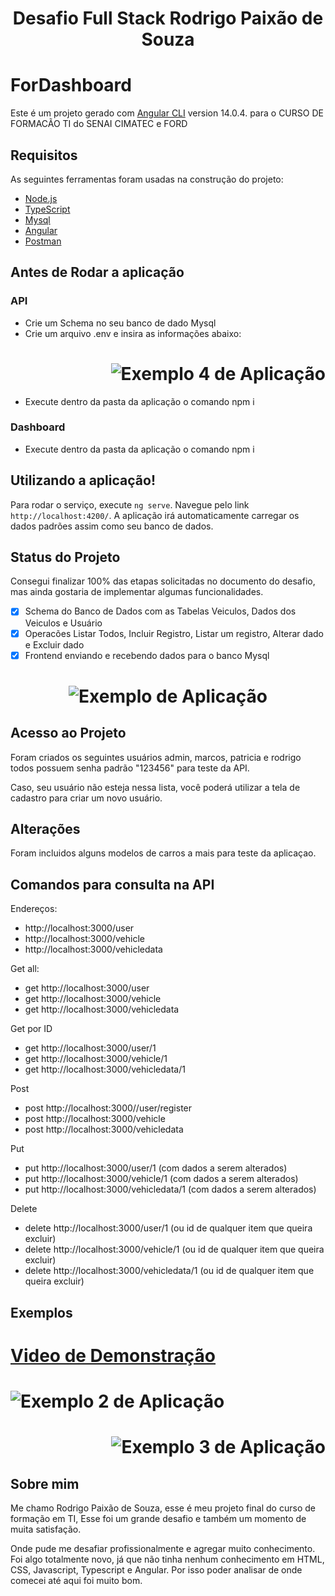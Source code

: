 <h1 align='center' >Desafio Full Stack Rodrigo Paixão de Souza</h1>




# ForDashboard

Este é um projeto gerado com [Angular CLI](https://github.com/angular/angular-cli) version 14.0.4. para o CURSO DE FORMACÃO TI do SENAI CIMATEC e FORD

## Requisitos
As seguintes ferramentas foram usadas na construção do projeto:

- [Node.js](https://nodejs.org/en/)
- [TypeScript](https://www.typescriptlang.org/)
- [Mysql](https://www.mysql.com/)
- [Angular](https://angular.io/)
- [Postman](https://www.postman.com/)

## Antes de Rodar a aplicação

### API

- Crie um Schema no seu banco de dado Mysql
- Crie um arquivo .env e insira as informações abaixo:

<h1 align="right">
  <img alt="Exemplo 4 de Aplicação" title="#exemplo4" src="./Dashboard/src/assets/img/exemplo4.png" />
</h1>


- Execute dentro da pasta da aplicação o comando npm i

### Dashboard

- Execute dentro da pasta da aplicação o comando npm i

## Utilizando a aplicação!

Para rodar o serviço, execute `ng serve`. Navegue pelo link `http://localhost:4200/`. A aplicação irá automaticamente carregar os dados padrões assim como seu banco de dados.

## Status do Projeto

Consegui finalizar 100% das etapas solicitadas no documento do desafio, mas ainda gostaria de implementar algumas funcionalidades.

- [X] Schema do Banco de Dados com as Tabelas Veiculos, Dados dos Veiculos e Usuário
- [X] Operacões Listar Todos, Incluir Registro, Listar um registro, Alterar dado e Excluir dado
- [X] Frontend enviando e recebendo dados para o banco Mysql

<h1 align="center">
  <img alt="Exemplo de Aplicação" title="#exemplo" src="./Dashboard/src/assets/img/exemplo.png" />
</h1>

## Acesso ao Projeto

Foram criados os seguintes usuários admin, marcos, patricia e rodrigo todos possuem senha padrão "123456" para teste da API.

Caso, seu usuário não esteja nessa lista, você poderá utilizar a tela de cadastro para criar um novo usuário.

## Alterações

Foram incluidos alguns modelos de carros a mais para teste da aplicaçao.

## Comandos para consulta na API

Endereços:
- http://localhost:3000/user
- http://localhost:3000/vehicle
- http://localhost:3000/vehicledata

Get all:

- get http://localhost:3000/user
- get http://localhost:3000/vehicle
- get http://localhost:3000/vehicledata

Get por ID

- get http://localhost:3000/user/1
- get http://localhost:3000/vehicle/1
- get http://localhost:3000/vehicledata/1

Post

- post http://localhost:3000//user/register
- post http://localhost:3000/vehicle
- post http://localhost:3000/vehicledata

Put

- put http://localhost:3000/user/1 (com dados a serem alterados)
- put http://localhost:3000/vehicle/1 (com dados a serem alterados)
- put http://localhost:3000/vehicledata/1 (com dados a serem alterados)

Delete

- delete http://localhost:3000/user/1 (ou id de qualquer item que queira excluir)
- delete http://localhost:3000/vehicle/1 (ou id de qualquer item que queira excluir)
- delete http://localhost:3000/vehicledata/1 (ou id de qualquer item que queira excluir)

## Exemplos

[<h1> Video de Demonstração</h1>](https://youtu.be/wezdRboPSyo)

<h1 align="left">
  <img alt="Exemplo 2 de Aplicação" title="#exemplo2" src="./Dashboard/src/assets/img/exemplo2.png" />
</h1>

<h1 align="right">
  <img alt="Exemplo 3 de Aplicação" title="#exemplo3" src="./Dashboard/src/assets/img/exemplo3.png" />
</h1>



## Sobre mim

Me chamo Rodrigo Paixão de Souza, esse é meu projeto final do curso de formação em TI, Esse foi um grande desafio e também um momento de muita satisfação. 

Onde pude me desafiar profissionalmente e agregar muito conhecimento. Foi algo totalmente novo, já que não tinha nenhum conhecimento em HTML, CSS, Javascript, Typescript e Angular. Por isso poder analisar de onde comecei até aqui foi muito bom.




